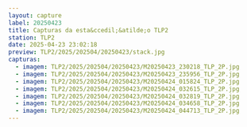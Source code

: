 ```yaml
---
layout: capture
label: 20250423
title: Capturas da esta&ccedil;&atilde;o TLP2
station: TLP2
date: 2025-04-23 23:02:18
preview: TLP2/2025/202504/20250423/stack.jpg
capturas:
  - imagem: TLP2/2025/202504/20250423/M20250423_230218_TLP_2P.jpg
  - imagem: TLP2/2025/202504/20250423/M20250423_235956_TLP_2P.jpg
  - imagem: TLP2/2025/202504/20250423/M20250424_015824_TLP_2P.jpg
  - imagem: TLP2/2025/202504/20250423/M20250424_032615_TLP_2P.jpg
  - imagem: TLP2/2025/202504/20250423/M20250424_032819_TLP_2P.jpg
  - imagem: TLP2/2025/202504/20250423/M20250424_034658_TLP_2P.jpg
  - imagem: TLP2/2025/202504/20250423/M20250424_044713_TLP_2P.jpg
---
```

